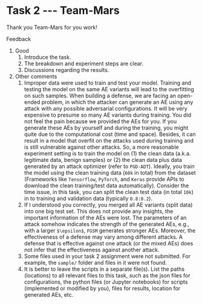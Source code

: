 # Task 2 --- Team-Mars

Thank you Team-Mars for you work!

Feedback
1. Good
    1. Introduce the task.
    2. The breakdown and experiment steps are clear. 
    3. Discussions regarding the results. 
2. Other comments
    1. Improper data were used to train and test your model. Training and testing the model on the same AE variants will lead to the overfitting on such samples. When building a defense, we are facing an open-ended problem, in which the attacker can generate an AE using any attack with any possible adversarial configurations. It will be very expensive to presume so many AE variants during training. You did not feel the pain because we provided the AEs for you. If you generate these AEs by yourself and during the training, you might quite due to the computational cost (time and space). Besides, it can result in a model that overfit on the attacks used during training and is still vulnerable against other attacks. So, a more reasonable experiment setting is to train the model on (1) the clean data (a.k.a. legitimate data, benign samples) or (2) the clean data plus data generated by an attack optimizer (refer to ``PGD-ADT``). Ideally, you train the model using the clean training data (``60k`` in total) from the dataset (Frameworks like ``Tensorflow``, ``PyTorch``, and ``Keras`` provide APIs to download the clean training/test data automatically). Consider the time issue, in this task, you can split the clean test data (in total ``10k``) in to training and validation data (typically ``0.8:0.2``).
    2. If I understood you correctly, you merged all AE variants (split data) into one big test set. This does not provide any insights, the important information of the AEs were lost. The parameters of an attack somehow indicates the strength of the generated AEs, e.g., with a larger ``$\epsilon$``, ``FGSM`` generates stronger AEs.  Moreover, the effectiveness of a defense may vary among different attacks. A defense that is effective against one attack (or the mixed AEs) does not infer that the effectiveness against another attack.
    3. Some files used in your task 2 assignment were not submitted. For example, the ``sample/`` folder and files in it were not found.
    4. It is better to leave the scripts in a separate file(s). List the paths (locations) to all relevant files to this task, such as the json files for configurations, the python files (or Jupyter notebooks) for scripts (implemented or modified by you), files for results, location for generated AEs, etc.  
